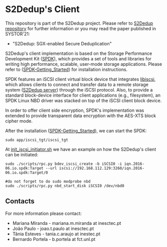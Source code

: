 # S2Dedup's Client


This repository is part of the S2Dedup project. Please refer to [S2Dedup repository](https://github.com/mmm97/S2Dedup) for further information or you may read the paper published in SYSTOR'21:

- "S2Dedup: SGX-enabled Secure Deduplication"

S2Dedup's client implementation is based on the Storage Performance Development Kit ([SPDK](http://www.spdk.io)), which provides a set of tools and libraries for writing high performance, scalable, user-mode storage applications. Please refer to ([SPDK-Getting_Started](https://spdk.io/doc/getting_started.html)) for installation instructions.

SPDK features an iSCSI client virtual block device that integrates [libiscsi](https://github.com/sahlberg/libiscsi), which allows clients to connect and transfer data to a remote storage system ([S2Dedup server](https://github.com/mmm97/s2dedup-spdk-server.git)) through the iSCSI protocol. Also, to provide a standard block-device interface for client applications (e.g., filesystem), an SPDK Linux NBD driver was stacked on top of the iSCSI client block device. 

In order to offer client side encryption, SPDK's implementation was extended to provide transparent data encryption with the AES-XTS block cipher mode. 

After the installation ([SPDK-Getting_Started](https://spdk.io/doc/getting_started.html)), we can start the SPDK:
~~~{.sh}
sudo app/iscsi_tgt/iscsi_tgt 
~~~

At [init_iscsi_initiator.sh](init_iscsi_initiator.sh)  we have an example on how the S2Dedup's client can be initiated:
~~~{.sh}
sudo ./scripts/rpc.py bdev_iscsi_create -b iSCSI0 -i iqn.2016-06.io.spdk:Target --url iscsi://192.168.112.129:3260/iqn.2016-06.io.spdk:Target/0

#do not forget to do sudo modprobe nbd
sudo ./scripts/rpc.py nbd_start_disk iSCSI0 /dev/nbd0
~~~

## Contacts
For more information please contact: 

- Mariana Miranda - mariana.m.miranda at inesctec.pt
- João Paulo - joao.t.paulo at inesctec.pt
- Tânia Esteves - tania.c.araujo at inestec.pt
- Bernardo Portela - b.portela at fct.unl.pt
